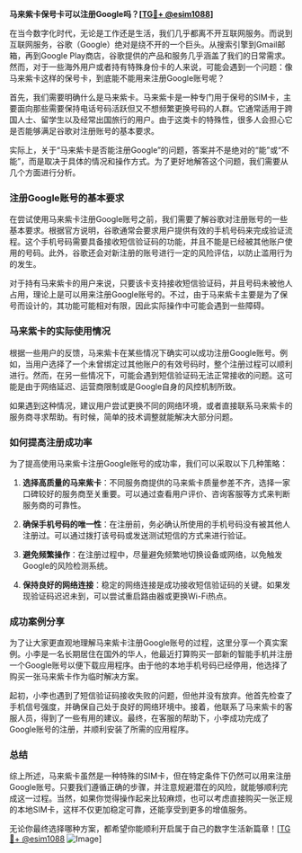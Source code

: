 **马来紫卡保号卡可以注册Google吗？[[TG💪+ @esim1088](https://t.me/s/esim1088)]**

在当今数字化时代，无论是工作还是生活，我们几乎都离不开互联网服务。而说到互联网服务，谷歌（Google）绝对是绕不开的一个巨头。从搜索引擎到Gmail邮箱，再到Google Play商店，谷歌提供的产品和服务几乎涵盖了我们的日常需求。然而，对于一些海外用户或者持有特殊身份卡的人来说，可能会遇到一个问题：像马来紫卡这样的保号卡，到底能不能用来注册Google账号呢？

首先，我们需要明确什么是马来紫卡。马来紫卡是一种专门用于保号的SIM卡，主要面向那些需要保持电话号码活跃但又不想频繁更换号码的人群。它通常适用于跨国人士、留学生以及经常出国旅行的用户。由于这类卡的特殊性，很多人会担心它是否能够满足谷歌对注册账号的基本要求。

实际上，关于“马来紫卡是否能注册Google”的问题，答案并不是绝对的“能”或“不能”，而是取决于具体的情况和操作方式。为了更好地解答这个问题，我们需要从几个方面进行分析。

### 注册Google账号的基本要求

在尝试使用马来紫卡注册Google账号之前，我们需要了解谷歌对注册账号的一些基本要求。根据官方说明，谷歌通常会要求用户提供有效的手机号码来完成验证流程。这个手机号码需要具备接收短信验证码的功能，并且不能是已经被其他账户使用的号码。此外，谷歌还会对新注册的账号进行一定的风险评估，以防止滥用行为的发生。

对于持有马来紫卡的用户来说，只要该卡支持接收短信验证码，并且号码未被他人占用，理论上是可以用来注册Google账号的。不过，由于马来紫卡主要是为了保号而设计的，其功能可能相对有限，因此实际操作中可能会遇到一些障碍。

### 马来紫卡的实际使用情况

根据一些用户的反馈，马来紫卡在某些情况下确实可以成功注册Google账号。例如，当用户选择了一个未曾绑定过其他账户的有效号码时，整个注册过程可以顺利进行。然而，在另一些情况下，可能会遇到短信验证码无法正常接收的问题。这可能是由于网络延迟、运营商限制或是Google自身的风控机制所致。

如果遇到这种情况，建议用户尝试更换不同的网络环境，或者直接联系马来紫卡的服务商寻求帮助。有时候，简单的技术调整就能解决大部分问题。

### 如何提高注册成功率

为了提高使用马来紫卡注册Google账号的成功率，我们可以采取以下几种策略：

1. **选择高质量的马来紫卡**：不同服务商提供的马来紫卡质量参差不齐，选择一家口碑较好的服务商至关重要。可以通过查看用户评价、咨询客服等方式来判断服务商的可靠性。
   
2. **确保手机号码的唯一性**：在注册前，务必确认所使用的手机号码没有被其他人注册过。可以通过拨打该号码或发送测试短信的方式来进行验证。

3. **避免频繁操作**：在注册过程中，尽量避免频繁地切换设备或网络，以免触发Google的风险检测系统。

4. **保持良好的网络连接**：稳定的网络连接是成功接收短信验证码的关键。如果发现验证码迟迟未到，可以尝试重启路由器或更换Wi-Fi热点。

### 成功案例分享

为了让大家更直观地理解马来紫卡注册Google账号的过程，这里分享一个真实案例。小李是一名长期居住在国外的华人，他最近打算购买一部新的智能手机并注册一个Google账号以便下载应用程序。由于他的本地手机号码已经停用，他选择了购买一张马来紫卡作为临时解决方案。

起初，小李也遇到了短信验证码接收失败的问题，但他并没有放弃。他首先检查了手机信号强度，并确保自己处于良好的网络环境中。接着，他联系了马来紫卡的客服人员，得到了一些有用的建议。最终，在客服的帮助下，小李成功完成了Google账号的注册，并顺利安装了所需的应用程序。

### 总结

综上所述，马来紫卡虽然是一种特殊的SIM卡，但在特定条件下仍然可以用来注册Google账号。只要我们遵循正确的步骤，并注意规避潜在的风险，就能够顺利完成这一过程。当然，如果你觉得操作起来比较麻烦，也可以考虑直接购买一张正规的本地SIM卡，这样不仅更加稳定可靠，还能享受到更多的增值服务。

无论你最终选择哪种方案，都希望你能顺利开启属于自己的数字生活新篇章！[[TG💪+ @esim1088](https://t.me/s/esim1088) ![Image](https://i.postimg.cc/4NQfJmqS/Snipaste-2025-05-13-00-14-12.png)]